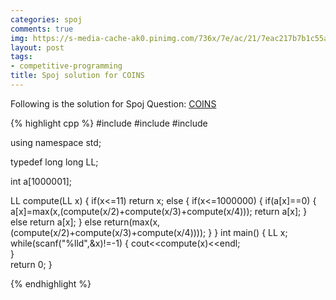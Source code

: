 ```yaml
---
categories: spoj
comments: true
img: https://s-media-cache-ak0.pinimg.com/736x/7e/ac/21/7eac217b7b1c55ab7fd56758e4e181be.jpg
layout: post
tags:
- competitive-programming
title: Spoj solution for COINS
---
```


Following is the solution for Spoj Question: [COINS](http://www.spoj.com/problems/COINS/)

{% highlight cpp %}
#include<iostream>
#include<algorithm>
#include<cstdio>

using namespace std;

typedef long long LL;

int a[1000001];

LL compute(LL x)
{
  if(x<=11)
      return x;
  else
       {
           if(x<=1000000)
             {
                if(a[x]==0)
                   {
                      a[x]=max(x,(compute(x/2)+compute(x/3)+compute(x/4)));
                      return a[x];
                   }
               else 
                   return a[x];
             }
           else 
                 return(max(x,(compute(x/2)+compute(x/3)+compute(x/4))));
       }
}
int main()
{
     LL x;
     while(scanf("%lld",&x)!=-1)
      {
        cout<<compute(x)<<endl;   
      }  
 return 0;
}


{% endhighlight %}